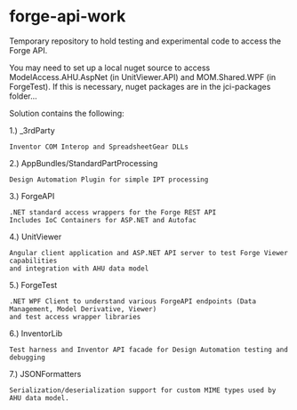 # forge-api-work

Temporary repository to hold testing and experimental code to access the Forge API.

You may need to set up a local nuget source to access ModelAccess.AHU.AspNet (in UnitViewer.API) and MOM.Shared.WPF (in ForgeTest).  If this is necessary, nuget packages are in the jci-packages folder...


Solution contains the following:

1.) _3rdParty 

    Inventor COM Interop and SpreadsheetGear DLLs

2.) AppBundles/StandardPartProcessing

    Design Automation Plugin for simple IPT processing
    
3.) ForgeAPI

    .NET standard access wrappers for the Forge REST API
    Includes IoC Containers for ASP.NET and Autofac
    
4.) UnitViewer

    Angular client application and ASP.NET API server to test Forge Viewer capabilities 
    and integration with AHU data model
    
5.) ForgeTest
  
    .NET WPF Client to understand various ForgeAPI endpoints (Data Management, Model Derivative, Viewer) 
    and test access wrapper libraries 
    
6.) InventorLib

    Test harness and Inventor API facade for Design Automation testing and debugging    
    
7.) JSONFormatters

    Serialization/deserialization support for custom MIME types used by AHU data model.
    
